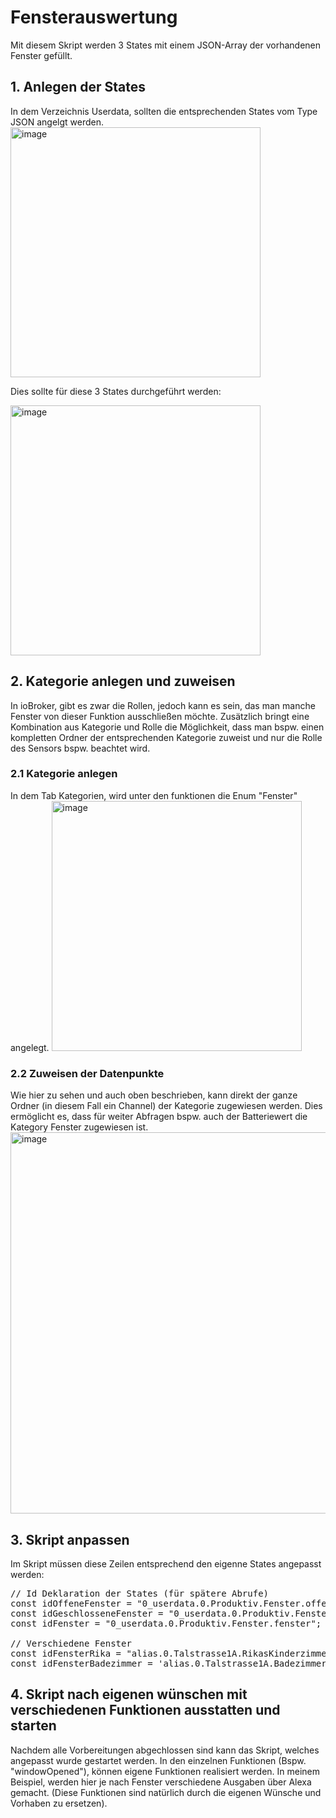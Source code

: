 # Fensterauswertung
Mit diesem Skript werden 3 States mit einem JSON-Array der vorhandenen Fenster gefüllt.
## 1. Anlegen der States
In dem Verzeichnis Userdata, sollten die entsprechenden States vom Type JSON angelgt werden.
<img width="400" alt="image" src="https://github.com/user-attachments/assets/56dbeee8-dfe7-447f-ac4e-0f81522ae51e" />

Dies sollte für diese 3 States durchgeführt werden:

<img width="400" alt="image" src="https://github.com/user-attachments/assets/661fe1bf-fc57-434c-997e-ab16512276c0" />

## 2. Kategorie anlegen und zuweisen
In ioBroker, gibt es zwar die Rollen, jedoch kann es sein, das man manche Fenster von dieser Funktion ausschließen möchte.
Zusätzlich bringt eine Kombination aus Kategorie und Rolle die Möglichkeit, dass man bspw. einen kompletten Ordner der entsprechenden
Kategorie zuweist und nur die Rolle des Sensors bspw. beachtet wird.
### 2.1 Kategorie anlegen
In dem Tab Kategorien, wird unter den funktionen die Enum "Fenster" angelegt.
<img width="400" alt="image" src="https://github.com/user-attachments/assets/76f0659a-77a6-483f-bac4-d9afe89c4c59" />

### 2.2 Zuweisen der Datenpunkte
Wie hier zu sehen und auch oben beschrieben, kann direkt der ganze Ordner (in diesem Fall ein Channel) der Kategorie zugewiesen werden.
Dies ermöglicht es, dass für weiter Abfragen bspw. auch der Batteriewert die Kategory Fenster zugewiesen ist.
<img width="1849" height="610" alt="image" src="https://github.com/user-attachments/assets/7438686a-c7f1-4341-985c-926460ac6f84" />


## 3. Skript anpassen
Im Skript müssen diese Zeilen entsprechend den eigenne States angepasst werden:
<pre>
// Id Deklaration der States (für spätere Abrufe)
const idOffeneFenster = "0_userdata.0.Produktiv.Fenster.offeneFenster";
const idGeschlosseneFenster = "0_userdata.0.Produktiv.Fenster.geschlosseneFenster";
const idFenster = "0_userdata.0.Produktiv.Fenster.fenster";

// Verschiedene Fenster
const idFensterRika = "alias.0.Talstrasse1A.RikasKinderzimmer.Fenster.ACTUAL";
const idFensterBadezimmer = 'alias.0.Talstrasse1A.Badezimmer.Fenster.ACTUAL';
</pre>

## 4. Skript nach eigenen wünschen mit verschiedenen Funktionen ausstatten und starten
Nachdem alle Vorbereitungen abgechlossen sind kann das Skript, welches angepasst wurde gestartet werden.
In den einzelnen Funktionen (Bspw. "windowOpened"), können eigene Funktionen realisiert werden.
In meinem Beispiel, werden hier je nach Fenster verschiedene Ausgaben über Alexa gemacht.
(Diese Funktionen sind natürlich durch die eigenen Wünsche und Vorhaben zu ersetzen).
